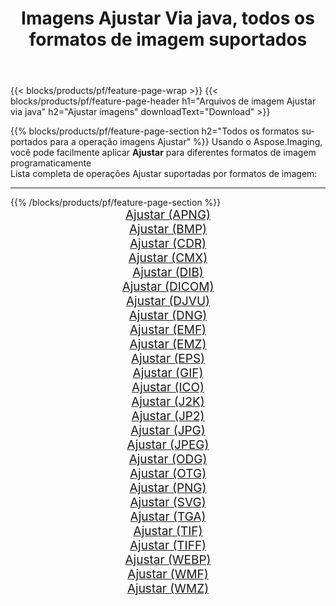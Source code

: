 ﻿---
title: Imagens Ajustar Via java, todos os formatos de imagem suportados 
weight: 3920
url: /pt/java/adjust 
lang: pt
langdirlevel: 2
locales: zh-hans,ja,it,ru,de,es,fr,nl,id,lt,pl,pt,vi,tr,ko,zh-hant,ar,hi,th,sv,cs,uk,he
description: Usando Aspose.Imaging, você pode facilmente imagens Ajustar Via java
---

{{< blocks/products/pf/feature-page-wrap >}}
{{< blocks/products/pf/feature-page-header h1="Arquivos de imagem Ajustar via java" h2="Ajustar imagens" downloadText="Download" >}}


{{% blocks/products/pf/feature-page-section  h2="Todos os formatos suportados para a operação imagens Ajustar" %}}
Usando o Aspose.Imaging, você pode facilmente aplicar **Ajustar** para diferentes formatos de imagem programaticamente
<br/>
Lista completa de operações Ajustar suportadas por formatos de imagem:
<hr/>
{{% /blocks/products/pf/feature-page-section %}}
<div class="container-fluid productfamilypage bg-gray">
    <div class="convertypes bg-gray agp-content section">
        <div class="container">
		<div class="row other-converters" style="gap: 10px;font-size: 19px;text-align:center;">
		    <div class='col-md-2 other-converter remove-lp remove-rp'><a href="/imaging/pt/java/adjust/apng" style="padding:15px;">Ajustar (APNG)</a></div><div class='col-md-2 other-converter remove-lp remove-rp'><a href="/imaging/pt/java/adjust/bmp" style="padding:15px;">Ajustar (BMP)</a></div><div class='col-md-2 other-converter remove-lp remove-rp'><a href="/imaging/pt/java/adjust/cdr" style="padding:15px;">Ajustar (CDR)</a></div><div class='col-md-2 other-converter remove-lp remove-rp'><a href="/imaging/pt/java/adjust/cmx" style="padding:15px;">Ajustar (CMX)</a></div><div class='col-md-2 other-converter remove-lp remove-rp'><a href="/imaging/pt/java/adjust/dib" style="padding:15px;">Ajustar (DIB)</a></div><div class='col-md-2 other-converter remove-lp remove-rp'><a href="/imaging/pt/java/adjust/dicom" style="padding:15px;">Ajustar (DICOM)</a></div><div class='col-md-2 other-converter remove-lp remove-rp'><a href="/imaging/pt/java/adjust/djvu" style="padding:15px;">Ajustar (DJVU)</a></div><div class='col-md-2 other-converter remove-lp remove-rp'><a href="/imaging/pt/java/adjust/dng" style="padding:15px;">Ajustar (DNG)</a></div><div class='col-md-2 other-converter remove-lp remove-rp'><a href="/imaging/pt/java/adjust/emf" style="padding:15px;">Ajustar (EMF)</a></div><div class='col-md-2 other-converter remove-lp remove-rp'><a href="/imaging/pt/java/adjust/emz" style="padding:15px;">Ajustar (EMZ)</a></div><div class='col-md-2 other-converter remove-lp remove-rp'><a href="/imaging/pt/java/adjust/eps" style="padding:15px;">Ajustar (EPS)</a></div><div class='col-md-2 other-converter remove-lp remove-rp'><a href="/imaging/pt/java/adjust/gif" style="padding:15px;">Ajustar (GIF)</a></div><div class='col-md-2 other-converter remove-lp remove-rp'><a href="/imaging/pt/java/adjust/ico" style="padding:15px;">Ajustar (ICO)</a></div><div class='col-md-2 other-converter remove-lp remove-rp'><a href="/imaging/pt/java/adjust/j2k" style="padding:15px;">Ajustar (J2K)</a></div><div class='col-md-2 other-converter remove-lp remove-rp'><a href="/imaging/pt/java/adjust/jp2" style="padding:15px;">Ajustar (JP2)</a></div><div class='col-md-2 other-converter remove-lp remove-rp'><a href="/imaging/pt/java/adjust/jpg" style="padding:15px;">Ajustar (JPG)</a></div><div class='col-md-2 other-converter remove-lp remove-rp'><a href="/imaging/pt/java/adjust/jpeg" style="padding:15px;">Ajustar (JPEG)</a></div><div class='col-md-2 other-converter remove-lp remove-rp'><a href="/imaging/pt/java/adjust/odg" style="padding:15px;">Ajustar (ODG)</a></div><div class='col-md-2 other-converter remove-lp remove-rp'><a href="/imaging/pt/java/adjust/otg" style="padding:15px;">Ajustar (OTG)</a></div><div class='col-md-2 other-converter remove-lp remove-rp'><a href="/imaging/pt/java/adjust/png" style="padding:15px;">Ajustar (PNG)</a></div><div class='col-md-2 other-converter remove-lp remove-rp'><a href="/imaging/pt/java/adjust/svg" style="padding:15px;">Ajustar (SVG)</a></div><div class='col-md-2 other-converter remove-lp remove-rp'><a href="/imaging/pt/java/adjust/tga" style="padding:15px;">Ajustar (TGA)</a></div><div class='col-md-2 other-converter remove-lp remove-rp'><a href="/imaging/pt/java/adjust/tif" style="padding:15px;">Ajustar (TIF)</a></div><div class='col-md-2 other-converter remove-lp remove-rp'><a href="/imaging/pt/java/adjust/tiff" style="padding:15px;">Ajustar (TIFF)</a></div><div class='col-md-2 other-converter remove-lp remove-rp'><a href="/imaging/pt/java/adjust/webp" style="padding:15px;">Ajustar (WEBP)</a></div><div class='col-md-2 other-converter remove-lp remove-rp'><a href="/imaging/pt/java/adjust/wmf" style="padding:15px;">Ajustar (WMF)</a></div><div class='col-md-2 other-converter remove-lp remove-rp'><a href="/imaging/pt/java/adjust/wmz" style="padding:15px;">Ajustar (WMZ)</a></div>
                </div>
        </div>
    </div>
</div>
<br/>
